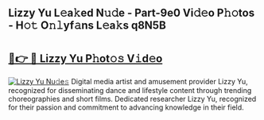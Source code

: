 ## Lizzy Yu L𝚎a𝚔ed N𝚞𝚍e - Part-9e0 Vi𝚍𝚎o P𝚑𝚘tos - H𝚘𝚝 O𝚗𝚕yf𝚊ns L𝚎a𝚔s q8N5B

# <h2><a href="http://kf15ms.oniu.top/?m=Lizzy+Yu">🔗👉 🔴 Lizzy Yu P𝚑ot𝚘𝚜 V𝚒d𝚎o</a></h2>

[![Lizzy Yu Nu𝚍e𝚜](https://i.imgur.com/0qMVB7G.gif)](http://kf15ms.oniu.top/?m=Lizzy+Yu)
Digital media artist and amusement provider Lizzy Yu, recognized for disseminating dance and lifestyle content through trending choreographies and short films. Dedicated researcher Lizzy Yu, recognized for their passion and commitment to advancing knowledge in their field.  
